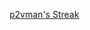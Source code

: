 [p2vman's Streak](https://github-readme-streak-stats.herokuapp.com/?user=p2vman&theme=merko&hide_border=false)
